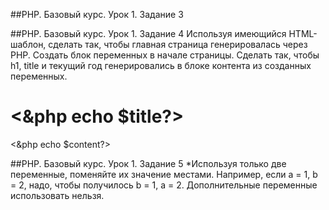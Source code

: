 ##PHP. Базовый курс. Урок 1. Задание 3
<?php
    $a = 5;
    $b = '05';
    var_dump($a == $b);         // Почему true? - потому что сравнение == не сравнивает типы данных, только значения
    
    var_dump((int)'012345');     // Почему 12345? - int - приведение к числу, строка 012345 будет равна 12345
    
    var_dump((float)123.0 === (int)123.0); // Почему false? - int - целое число, float - число с плавающей запятой. Т.к сравнение строгое, 
    сравниваются и значения и тип данных. Поэтому false
    
    var_dump((int)0 === (int)'hello, world'); // Почему true? - строка не ноль, значит ее значение - true.
?>



##PHP. Базовый курс. Урок 1. Задание 4
 Используя имеющийся HTML-шаблон, сделать так, чтобы главная страница генерировалась через PHP. Создать блок переменных в начале страницы. 
 Сделать так, чтобы h1, title и текущий год генерировались в блоке контента из созданных переменных.
 
 
 <?php 
    $title = 'Урок 1';
    $content = 'Задание 4';
 ?>
 
 <h1><&php echo $title?></h1> 
 <p><&php echo $content?></p>
 
 
 
 
 ##PHP. Базовый курс. Урок 1. Задание 5
*Используя только две переменные, поменяйте их значение местами. 
Например, если a = 1, b = 2, надо, чтобы получилось b = 1, a = 2. Дополнительные переменные использовать нельзя.

<?php

  $a = 1;
  $b = 2;
  
  $a = $b + $a; // $a = 3
  $b = $a - $b; //$b = 1
  $a = $a - $b //$a = 2
  
  echo $a;
  echo $b;
  
  ?>
